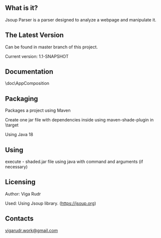 What is it?
-----------
Jsoup Parser is a parser designed to analyze a webpage and manipulate it.

The Latest Version
------------------
Can be found in master branch of this project.

Current version: 1.1-SNAPSHOT

Documentation
-------------
\doc\AppComposition

Packaging
---------
Packages a project using Maven

Create one jar file with dependencies inside using maven-shade-plugin in \target

Using Java 18

Using
--------
execute - shaded.jar file using java with command and arguments (if necessary)

Licensing
---------
Author: Viga Rudr

Used: Using Jsoup library. (https://jsoup.org) 

Contacts
--------
vigarudr.work@gmail.com

